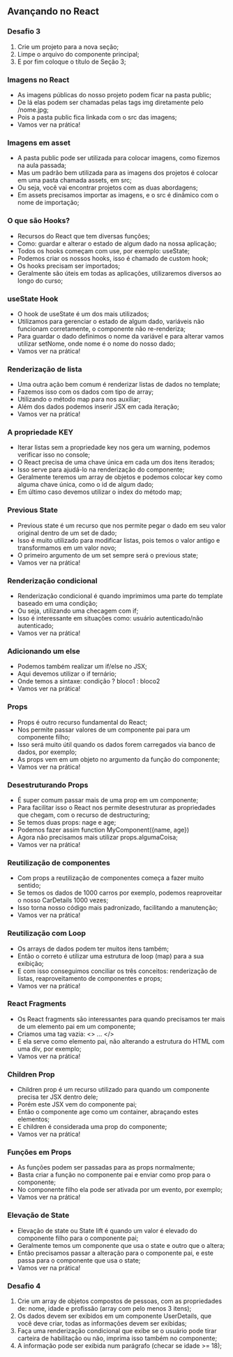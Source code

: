 ## Avançando no React

### Desafio 3
1. Crie um projeto para a nova seção;
2. Limpe o arquivo do componente principal;
3. E por fim coloque o título de Seção 3;

### Imagens no React
- As imagens públicas do nosso projeto podem ficar na pasta public;
- De lá elas podem ser chamadas pelas tags img diretamente pelo
/nome.jpg;
- Pois a pasta public fica linkada com o src das imagens;
- Vamos ver na prática!

### Imagens em asset
- A pasta public pode ser utilizada para colocar imagens, como fizemos na aula passada;
- Mas um padrão bem utilizada para as imagens dos projetos é colocar em uma pasta chamada assets, em src;
- Ou seja, você vai encontrar projetos com as duas abordagens;
- Em assets precisamos importar as imagens, e o src é dinâmico com o
nome de importação;

### O que são Hooks?
- Recursos do React que tem diversas funções;
- Como: guardar e alterar o estado de algum dado na nossa aplicação;
- Todos os hooks começam com use, por exemplo: useState;
- Podemos criar os nossos hooks, isso é chamado de custom hook;
- Os hooks precisam ser importados;
- Geralmente são úteis em todas as aplicações, utilizaremos diversos ao
longo do curso;

### useState Hook
- O hook de useState é um dos mais utilizados;
- Utilizamos para gerenciar o estado de algum dado, variáveis não
funcionam corretamente, o componente não re-renderiza;
- Para guardar o dado definimos o nome da variável e para alterar vamos
utilizar setNome, onde nome é o nome do nosso dado;
- Vamos ver na prática!

### Renderização de lista
- Uma outra ação bem comum é renderizar listas de dados no template;
- Fazemos isso com os dados com tipo de array;
- Utilizando o método map para nos auxiliar;
- Além dos dados podemos inserir JSX em cada iteração;
- Vamos ver na prática!

### A propriedade KEY
- Iterar listas sem a propriedade key nos gera um warning, podemos verificar isso no console;
- O React precisa de uma chave única em cada um dos itens iterados;
- Isso serve para ajudá-lo na renderização do componente;
- Geralmente teremos um array de objetos e podemos colocar key como
alguma chave única, como o id de algum dado;
- Em último caso devemos utilizar o index do método map;

### Previous State
- Previous state é um recurso que nos permite pegar o dado em seu valor original dentro de um set de dado;
- Isso é muito utilizado para modificar listas, pois temos o valor antigo e transformamos em um valor novo;
- O primeiro argumento de um set sempre será o previous state;
- Vamos ver na prática!

### Renderização condicional
- Renderização condicional é quando imprimimos uma parte do template baseado em uma condição;
- Ou seja, utilizando uma checagem com if;
- Isso é interessante em situações como: usuário autenticado/não
autenticado;
- Vamos ver na prática!

### Adicionando um else
- Podemos também realizar um if/else no JSX;
- Aqui devemos utilizar o if ternário;
- Onde temos a sintaxe: condição ? bloco1 : bloco2
- Vamos ver na prática!

### Props
- Props é outro recurso fundamental do React;
- Nos permite passar valores de um componente pai para um
componente filho;
- Isso será muito útil quando os dados forem carregados via banco de
dados, por exemplo;
- As props vem em um objeto no argumento da função do componente;
- Vamos ver na prática!

### Desestruturando Props
- É super comum passar mais de uma prop em um componente;
- Para facilitar isso o React nos permite desestruturar as propriedades
que chegam, com o recurso de destructuring;
- Se temos duas props: nage e age;
- Podemos fazer assim function MyComponent({name, age})
- Agora não precisamos mais utilizar props.algumaCoisa;
- Vamos ver na prática!

### Reutilização de componentes
- Com props a reutilização de componentes começa a fazer muito sentido;
- Se temos os dados de 1000 carros por exemplo, podemos reaproveitar o nosso CarDetails 1000 vezes;
- Isso torna nosso código mais padronizado, facilitando a manutenção;
- Vamos ver na prática!

### Reutilização com Loop
- Os arrays de dados podem ter muitos itens também;
- Então o correto é utilizar uma estrutura de loop (map) para a sua
exibição;
- E com isso conseguimos conciliar os três conceitos: renderização de
listas, reaproveitamento de componentes e props;
- Vamos ver na prática!

### React Fragments
- Os React fragments são interessantes para quando precisamos ter mais de um elemento pai em um componente;
- Criamos uma tag vazia: <> ... </>
- E ela serve como elemento pai, não alterando a estrutura do HTML com
uma div, por exemplo;
- Vamos ver na prática!

### Children Prop
- Children prop é um recurso utilizado para quando um componente precisa ter JSX dentro dele;
- Porém este JSX vem do componente pai;
- Então o componente age como um container, abraçando estes
elementos;
- E children é considerada uma prop do componente;
- Vamos ver na prática!

### Funções em Props
- As funções podem ser passadas para as props normalmente;
- Basta criar a função no componente pai e enviar como prop para o
componente;
- No componente filho ela pode ser ativada por um evento, por exemplo;
- Vamos ver na prática!

### Elevação de State
- Elevação de state ou State lift é quando um valor é elevado do componente filho para o componente pai;
- Geralmente temos um componente que usa o state e outro que o altera;
- Então precisamos passar a alteração para o componente pai, e este passa para o componente que usa o state;
- Vamos ver na prática!

### Desafio 4
1. Crie um array de objetos compostos de pessoas, com as propriedades de: nome, idade e profissão (array com pelo menos 3 itens);
2. Os dados devem ser exibidos em um componente UserDetails, que você deve criar, todas as informações devem ser exibidas;
3. Faça uma renderização condicional que exibe se o usuário pode tirar carteira de habilitação ou não, imprima isso também no componente;
4. A informação pode ser exibida num parágrafo (checar se idade >= 18);
 